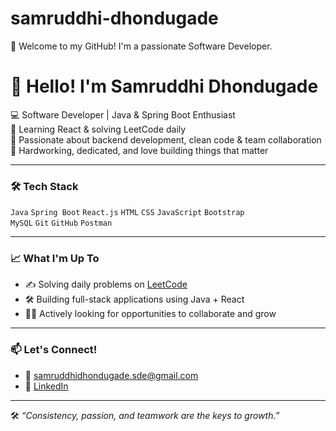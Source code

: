 # samruddhi-dhondugade
🌟 Welcome to my GitHub! I'm a passionate Software Developer.

# 👋 Hello! I'm Samruddhi Dhondugade

💻 Software Developer | Java & Spring Boot Enthusiast  
🚀 Learning React & solving LeetCode daily  
🌱 Passionate about backend development, clean code & team collaboration  
🤝 Hardworking, dedicated, and love building things that matter

---

### 🛠️ Tech Stack
`Java` `Spring Boot` `React.js` `HTML` `CSS` `JavaScript` `Bootstrap`  
`MySQL` `Git` `GitHub` `Postman`

---

### 📈 What I'm Up To
- ✍️ Solving daily problems on [LeetCode](https://leetcode.com/)
- 🛠️ Building full-stack applications using Java + React
- 👯‍♀️ Actively looking for opportunities to collaborate and grow

---

### 📫 Let's Connect!
- 📧 samruddhidhondugade.sde@gmail.com
- 💼 [LinkedIn](www.linkedin.com/in/samruddhi-dhondugade-554b09215)

---

🛠️ _“Consistency, passion, and teamwork are the keys to growth.”_
